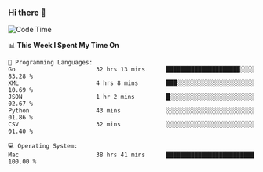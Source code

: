 ### Hi there 👋

<!--
**CrazyCollin/crazycollin** is a ✨ _special_ ✨ repository because its `README.md` (this file) appears on your GitHub profile.

Here are some ideas to get you started:

- 🔭 I’m currently working on ...
- 🌱 I’m currently learning ...
- 👯 I’m looking to collaborate on ...
- 🤔 I’m looking for help with ...
- 💬 Ask me about ...
- 📫 How to reach me: ...
- 😄 Pronouns: ...
- ⚡ Fun fact: ...
-->

<!--START_SECTION:waka-->
![Code Time](http://img.shields.io/badge/Code%20Time-2%2C729%20hrs%2055%20mins-blue)

📊 **This Week I Spent My Time On** 

```text
💬 Programming Languages: 
Go                       32 hrs 13 mins      █████████████████████░░░░   83.28 % 
XML                      4 hrs 8 mins        ███░░░░░░░░░░░░░░░░░░░░░░   10.69 % 
JSON                     1 hr 2 mins         █░░░░░░░░░░░░░░░░░░░░░░░░   02.67 % 
Python                   43 mins             ░░░░░░░░░░░░░░░░░░░░░░░░░   01.86 % 
CSV                      32 mins             ░░░░░░░░░░░░░░░░░░░░░░░░░   01.40 % 

💻 Operating System: 
Mac                      38 hrs 41 mins      █████████████████████████   100.00 % 
```


<!--END_SECTION:waka-->
